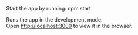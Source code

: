 Start the app by running: npm start

Runs the app in the development mode.\
Open [http://localhost:3000](http://localhost:3000) to view it in the browser.
